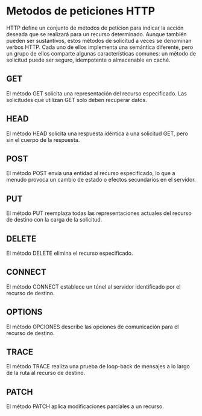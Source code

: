 # Metodos de peticiones HTTP

HTTP define un conjunto de métodos de peticion para indicar la acción deseada que se realizará para un recurso determinado. Aunque también pueden ser sustantivos, estos métodos de solicitud a veces se denominan verbos HTTP. Cada uno de ellos implementa una semántica diferente, pero un grupo de ellos comparte algunas características comunes: un método de solicitud puede ser seguro, idempotente o almacenable en caché.

## GET

El método GET solicita una representación del recurso especificado. Las solicitudes que utilizan GET solo deben recuperar datos.

## HEAD

El método HEAD solicita una respuesta idéntica a una solicitud GET, pero sin el cuerpo de la respuesta.

## POST

El método POST envía una entidad al recurso especificado, lo que a menudo provoca un cambio de estado o efectos secundarios en el servidor.

## PUT

El método PUT reemplaza todas las representaciones actuales del recurso de destino con la carga de la solicitud.

## DELETE

El método DELETE elimina el recurso especificado.

## CONNECT

El método CONNECT establece un túnel al servidor identificado por el recurso de destino.

## OPTIONS

El método OPCIONES describe las opciones de comunicación para el recurso de destino.

## TRACE

El método TRACE realiza una prueba de loop-back de mensajes a lo largo de la ruta al recurso de destino.

## PATCH

El método PATCH aplica modificaciones parciales a un recurso.